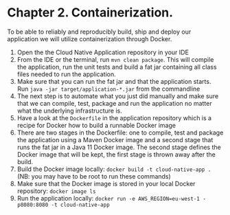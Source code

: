 # Chapter 2. Containerization.

To be able to reliably and reproducibly build, ship and deploy our application we will utilize containerization through Docker.

1. Open the the Cloud Native Application repository in your IDE
1. From the IDE or the terminal, run `mvn clean package`. This will compile the application, run the unit tests and build a fat jar containing all class files needed to run the application.
1. Make sure that you can run the fat jar and that the application starts. Run `java -jar target/application-*.jar` from the commandline
1. The next step is to automate what you just did manually and make sure that we can compile, test, package and run the application no matter what the underlying infrastructure is.
1. Have a look at the `Dockerfile` in the application repository which is a recipe for Docker how to build a runnable Docker image
1. There are two stages in the Dockerfile: one to compile, test and package the application using a Maven Docker image and a second stage that runs the fat jar in a Java 11 Docker image. The second stage defines the Docker image that will be kept, the first stage is thrown away after the build.
1. Build the Docker image locally: `docker build -t cloud-native-app .` (NB: you may have to be root to run these commands)
1. Make sure that the Docker image is stored in your local Docker repository: `docker image ls`
1. Run the application locally: `docker run -e AWS_REGION=eu-west-1 - p8080:8080 -t cloud-native-app` 
